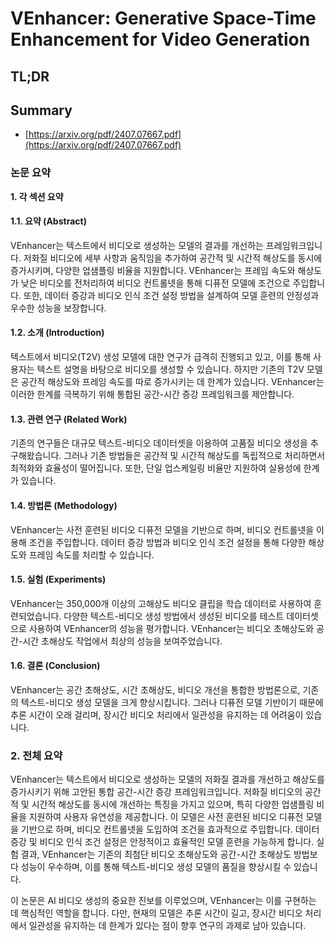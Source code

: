 # VEnhancer: Generative Space-Time Enhancement for Video Generation
## TL;DR
## Summary
- [https://arxiv.org/pdf/2407.07667.pdf](https://arxiv.org/pdf/2407.07667.pdf)

### 논문 요약

**1. 각 섹션 요약**

#### 1.1. 요약 (Abstract)
VEnhancer는 텍스트에서 비디오로 생성하는 모델의 결과를 개선하는 프레임워크입니다. 저화질 비디오에 세부 사항과 움직임을 추가하여 공간적 및 시간적 해상도를 동시에 증가시키며, 다양한 업샘플링 비율을 지원합니다. VEnhancer는 프레임 속도와 해상도가 낮은 비디오를 전처리하여 비디오 컨트롤넷을 통해 디퓨전 모델에 조건으로 주입합니다. 또한, 데이터 증강과 비디오 인식 조건 설정 방법을 설계하여 모델 훈련의 안정성과 우수한 성능을 보장합니다. 

#### 1.2. 소개 (Introduction)
텍스트에서 비디오(T2V) 생성 모델에 대한 연구가 급격히 진행되고 있고, 이를 통해 사용자는 텍스트 설명을 바탕으로 비디오를 생성할 수 있습니다. 하지만 기존의 T2V 모델은 공간적 해상도와 프레임 속도를 따로 증가시키는 데 한계가 있습니다. VEnhancer는 이러한 한계를 극복하기 위해 통합된 공간-시간 증강 프레임워크를 제안합니다.

#### 1.3. 관련 연구 (Related Work)
기존의 연구들은 대규모 텍스트-비디오 데이터셋을 이용하여 고품질 비디오 생성을 추구해왔습니다. 그러나 기존 방법들은 공간적 및 시간적 해상도를 독립적으로 처리하면서 최적화와 효율성이 떨어집니다. 또한, 단일 업스케일링 비율만 지원하여 실용성에 한계가 있습니다.

#### 1.4. 방법론 (Methodology)
VEnhancer는 사전 훈련된 비디오 디퓨전 모델을 기반으로 하며, 비디오 컨트롤넷을 이용해 조건을 주입합니다. 데이터 증강 방법과 비디오 인식 조건 설정을 통해 다양한 해상도와 프레임 속도를 처리할 수 있습니다.

#### 1.5. 실험 (Experiments)
VEnhancer는 350,000개 이상의 고해상도 비디오 클립을 학습 데이터로 사용하여 훈련되었습니다. 다양한 텍스트-비디오 생성 방법에서 생성된 비디오를 테스트 데이터셋으로 사용하여 VEnhancer의 성능을 평가합니다. VEnhancer는 비디오 초해상도와 공간-시간 초해상도 작업에서 최상의 성능을 보여주었습니다.

#### 1.6. 결론 (Conclusion)
VEnhancer는 공간 초해상도, 시간 초해상도, 비디오 개선을 통합한 방법론으로, 기존의 텍스트-비디오 생성 모델을 크게 향상시킵니다. 그러나 디퓨전 모델 기반이기 때문에 추론 시간이 오래 걸리며, 장시간 비디오 처리에서 일관성을 유지하는 데 어려움이 있습니다.

### 2. 전체 요약

VEnhancer는 텍스트에서 비디오로 생성하는 모델의 저화질 결과를 개선하고 해상도를 증가시키기 위해 고안된 통합 공간-시간 증강 프레임워크입니다. 저화질 비디오의 공간적 및 시간적 해상도를 동시에 개선하는 특징을 가지고 있으며, 특히 다양한 업샘플링 비율을 지원하여 사용자 유연성을 제공합니다. 이 모델은 사전 훈련된 비디오 디퓨전 모델을 기반으로 하며, 비디오 컨트롤넷을 도입하여 조건을 효과적으로 주입합니다. 데이터 증강 및 비디오 인식 조건 설정은 안정적이고 효율적인 모델 훈련을 가능하게 합니다. 실험 결과, VEnhancer는 기존의 최첨단 비디오 초해상도와 공간-시간 초해상도 방법보다 성능이 우수하며, 이를 통해 텍스트-비디오 생성 모델의 품질을 향상시킬 수 있습니다.

이 논문은 AI 비디오 생성의 중요한 진보를 이루었으며, VEnhancer는 이를 구현하는 데 핵심적인 역할을 합니다. 다만, 현재의 모델은 추론 시간이 길고, 장시간 비디오 처리에서 일관성을 유지하는 데 한계가 있다는 점이 향후 연구의 과제로 남아 있습니다.